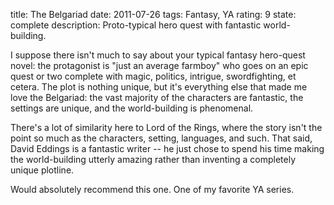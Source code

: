 title: The Belgariad
date: 2011-07-26
tags: Fantasy, YA
rating: 9
state: complete
description: Proto-typical hero quest with fantastic world-building.

I suppose there isn't much to say about your typical fantasy hero-quest novel:
the protagonist is "just an average farmboy" who goes on an epic quest or two
complete with magic, politics, intrigue, swordfighting, et cetera. The plot is
nothing unique, but it's everything else that made me love the Belgariad: the
vast majority of the characters are fantastic, the settings are unique, and the
world-building is phenomenal.

There's a lot of similarity here to Lord of the Rings, where the story isn't
the point so much as the characters, setting, languages, and such. That said,
David Eddings is a fantastic writer -- he just chose to spend his time making
the world-building utterly amazing rather than inventing a completely unique
plotline.

Would absolutely recommend this one. One of my favorite YA series.
